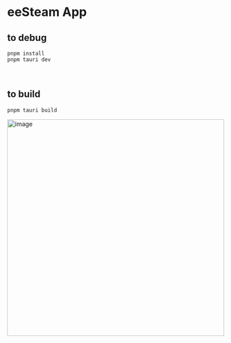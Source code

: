 # eeSteam App

## to debug
```
pnpm install    
pnpm tauri dev
```

<br />

## to build
```
pnpm tauri build
```



<img width="500" alt="image" src="https://github.com/user-attachments/assets/f2032e5f-5715-4987-9844-1b26133cdf7f">
